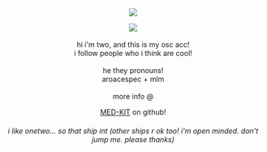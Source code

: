 <div align="center"/>

  
<img src="https://images-ext-1.discordapp.net/external/zx6SPQYpRMi9bhJfhgM6vVVdatuq7K4IiyvLvognjWY/https/cdn.discordapp.com/emojis/1177042232201723974.png?format=webp&quality=lossless" /> <br>

![](https://komarev.com/ghpvc/?username=two-tpot&label=²&color=4dbf51)
<br><br>hi i'm two, and this is my osc acc! <br> i follow people who i think are cool! <br><br> he they pronouns! <br> aroacespec + mlm <br><br> more info @  

  [MED-KlT](https://github.com/MED-KLT) on github!


###### i like onetwo... so that ship int (other ships r ok too! i'm open minded. don't jump me. please thanks)
